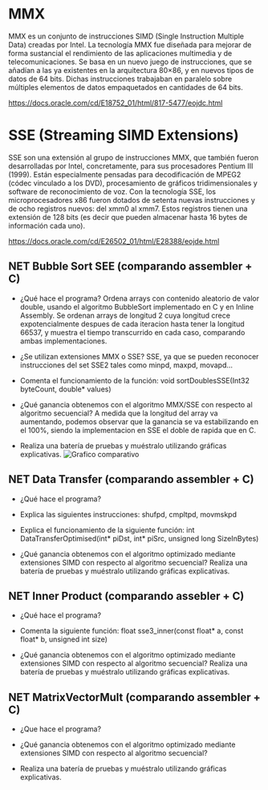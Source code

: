 # MMX
MMX es un conjunto de instrucciones SIMD (Single Instruction Multiple Data) creadas por Intel.
La tecnología MMX fue diseñada para mejorar de forma sustancial el rendimiento de las aplicaciones multimedia y de telecomunicaciones.
Se basa en un nuevo juego de instrucciones, que se añadían a las ya existentes en la arquitectura 80×86, y en nuevos tipos de datos de 64 bits.
Dichas instrucciones trabajaban en paralelo sobre múltiples elementos de datos empaquetados en cantidades de 64 bits.

https://docs.oracle.com/cd/E18752_01/html/817-5477/eojdc.html


# SSE (Streaming SIMD Extensions)
SSE son una extensión al grupo de instrucciones MMX, que también fueron desarrolladas por Intel, concretamente, para sus procesadores Pentium III (1999).
Están especialmente pensadas para decodificación de MPEG2 (códec vinculado a los DVD), procesamiento de gráficos tridimensionales y software de reconocimiento de voz.
Con la tecnología SSE, los microprocesadores x86 fueron dotados de setenta nuevas instrucciones y de ocho registros nuevos: del xmm0 al xmm7.
Estos registros tienen una extensión de 128 bits (es decir que pueden almacenar hasta 16 bytes de información cada uno).

https://docs.oracle.com/cd/E26502_01/html/E28388/eojde.html


## NET Bubble Sort SEE (comparando assembler + C)
- ¿Qué hace el programa?
Ordena arrays con contenido aleatorio de valor double, usando el algoritmo BubbleSort implementado en C y en Inline Assembly.
Se ordenan arrays de longitud 2 cuya longitud crece expotencialmente despues de cada iteracion hasta tener la longitud 66537, y muestra el tiempo transcurrido en cada caso, comparando ambas implementaciones.

- ¿Se utilizan extensiones MMX o SSE?
SSE, ya que se pueden reconocer instrucciones del set SSE2 tales como minpd, maxpd, movapd...

- Comenta el funcionamiento de la función: void sortDoublesSSE(Int32 byteCount, double* values)


- ¿Qué ganancia obtenemos con el algoritmo MMX/SSE con respecto al algoritmo secuencial? 
A medida que la longitud del array va aumentando, podemos observar que la ganancia se va estabilizando en el 100%, siendo la implementacion en SSE el doble de rapida que en C.

- Realiza una batería de pruebas y muéstralo utilizando gráficas explicativas.
![Grafico comparativo](https://i.imgur.com/eAM5Mlr.png)


## NET Data Transfer (comparando assembler + C)
- ¿Qué hace el programa?


- Explica las siguientes instrucciones: shufpd, cmpltpd, movmskpd


- Explica el funcionamiento de la siguiente función: int DataTransferOptimised(int* piDst, int* piSrc, unsigned long SizeInBytes)


- ¿Qué ganancia obtenemos con el algoritmo optimizado mediante extensiones SIMD con respecto al algoritmo secuencial? Realiza una batería de pruebas y muéstralo utilizando gráficas explicativas.


## NET Inner Product (comparando assebler + C)
- ¿Qué hace el programa?


- Comenta la siguiente función: float sse3_inner(const float* a, const float* b, unsigned int size)


- ¿Qué ganancia obtenemos con el algoritmo optimizado mediante extensiones SIMD con respecto al algoritmo secuencial? Realiza una batería de pruebas y muéstralo utilizando gráficas explicativas.


## NET MatrixVectorMult (comparando assembler + C)
- ¿Que hace el programa?


- ¿Qué ganancia obtenemos con el algoritmo optimizado mediante extensiones SIMD con respecto al algoritmo secuencial?


- Realiza una batería de pruebas y muéstralo utilizando gráficas explicativas.


